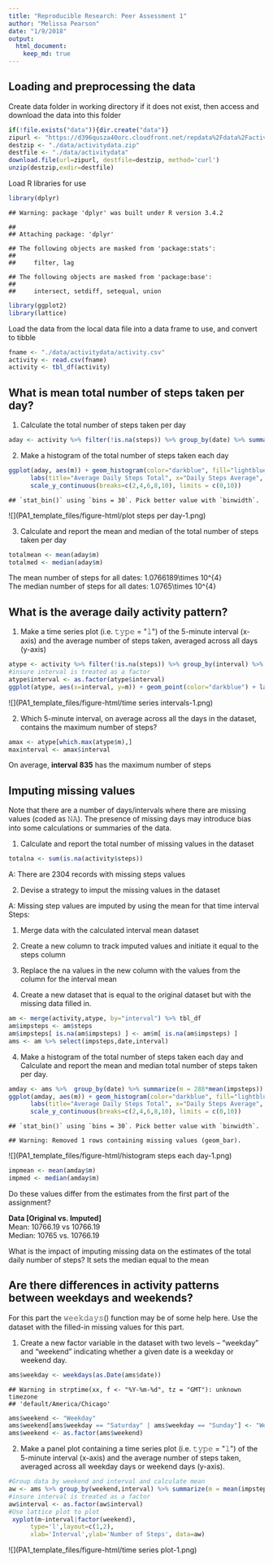 ```yaml
---
title: "Reproducible Research: Peer Assessment 1"
author: "Melissa Pearson"
date: "1/9/2018"
output:
  html_document:
    keep_md: true
---
```





## Loading and preprocessing the data

Create data folder in working directory if it does not exist, then access and download the data into this folder

```r
if(!file.exists("data")){dir.create("data")}
zipurl <- "https://d396qusza40orc.cloudfront.net/repdata%2Fdata%2Factivity.zip"
destzip <- "./data/activitydata.zip"
destfile <- "./data/activitydata"
download.file(url=zipurl, destfile=destzip, method='curl')
unzip(destzip,exdir=destfile)
```


Load R libraries for use

```r
library(dplyr)
```

```
## Warning: package 'dplyr' was built under R version 3.4.2
```

```
## 
## Attaching package: 'dplyr'
```

```
## The following objects are masked from 'package:stats':
## 
##     filter, lag
```

```
## The following objects are masked from 'package:base':
## 
##     intersect, setdiff, setequal, union
```

```r
library(ggplot2)
library(lattice)
```

Load the data from the local data file into a data frame to use, and convert to tibble

```r
fname <- "./data/activitydata/activity.csv"
activity <- read.csv(fname)
activity <- tbl_df(activity)
```

## What is mean total number of steps taken per day?
1. Calculate the total number of steps taken per day

```r
aday <- activity %>% filter(!is.na(steps)) %>% group_by(date) %>% summarize(m = 288*mean(steps))
```

2. Make a histogram of the total number of steps taken each day

```r
ggplot(aday, aes(m)) + geom_histogram(color="darkblue", fill="lightblue") + 
      labs(title="Average Daily Steps Total", x="Daily Steps Average", y="Days") +
      scale_y_continuous(breaks=c(2,4,6,8,10), limits = c(0,10)) 
```

```
## `stat_bin()` using `bins = 30`. Pick better value with `binwidth`.
```

![](PA1_template_files/figure-html/plot steps per day-1.png)<!-- -->

3. Calculate and report the mean and median of the total number of steps taken per day

```r
totalmean <- mean(aday$m)
totalmed <- median(aday$m)
```
  
  The mean number of steps for all dates: 1.0766189\times 10^{4}  
  The median number of steps for all dates: 1.0765\times 10^{4}

## What is the average daily activity pattern?
1. Make a time series plot (i.e. 𝚝𝚢𝚙𝚎 = "𝚕") of the 5-minute interval (x-axis) and the average number of steps taken, averaged across all days (y-axis)

```r
atype <- activity %>% filter(!is.na(steps)) %>% group_by(interval) %>% summarize(m = mean(steps))
#insure interval is treated as a factor
atype$interval <- as.factor(atype$interval)
ggplot(atype, aes(x=interval, y=m)) + geom_point(color="darkblue") + labs(x = "steps interval", y = "mean steps during interval", title = "mean steps per interval over testing period")
```

![](PA1_template_files/figure-html/time series intervals-1.png)<!-- -->

2. Which 5-minute interval, on average across all the days in the dataset, contains the maximum number of steps?

```r
amax <- atype[which.max(atype$m),]
maxinterval <- amax$interval
```

On average, **interval 835** has the maximum number of steps

## Imputing missing values
Note that there are a number of days/intervals where there are missing values (coded as 𝙽𝙰). The presence of missing days may introduce bias into some calculations or summaries of the data.

1. Calculate and report the total number of missing values in the dataset

```r
totalna <- sum(is.na(activity$steps))
```
A: There are 2304 records with missing steps values

2. Devise a strategy to imput the missing values in the dataset

A: Missing step values are imputed by using the mean for that time interval 
Steps:
1. Merge data with the calculated interval mean dataset
2. Create a new column to track imputed values and initiate it equal to the steps column
3. Replace the na values in the new column with the values from the column for the interval mean


3. Create a new dataset that is equal to the original dataset but with the missing data filled in.

```r
am <- merge(activity,atype, by="interval") %>% tbl_df
am$impsteps <- am$steps
am$impsteps[ is.na(am$impsteps) ] <- am$m[ is.na(am$impsteps) ]
ams <- am %>% select(impsteps,date,interval) 
```


4. Make a histogram of the total number of steps taken each day and Calculate and report the mean and median total number of steps taken per day. 

```r
amday <- ams %>%  group_by(date) %>% summarize(m = 288*mean(impsteps))
ggplot(amday, aes(m)) + geom_histogram(color="darkblue", fill="lightblue") + 
      labs(title="Average Daily Steps Total", x="Daily Steps Average", y="Days") +
      scale_y_continuous(breaks=c(2,4,6,8,10), limits = c(0,10)) 
```

```
## `stat_bin()` using `bins = 30`. Pick better value with `binwidth`.
```

```
## Warning: Removed 1 rows containing missing values (geom_bar).
```

![](PA1_template_files/figure-html/histogram steps each day-1.png)<!-- -->

```r
impmean <- mean(amday$m)
impmed <- median(amday$m)
```
Do these values differ from the estimates from the first part of the assignment? 

**Data [Original vs. Imputed]**  
Mean: 10766.19 vs 10766.19  
Median: 10765 vs. 10766.19  

What is the impact of imputing missing data on the estimates of the total daily number of steps?
It sets the median equal to the mean


## Are there differences in activity patterns between weekdays and weekends?
For this part the 𝚠𝚎𝚎𝚔𝚍𝚊𝚢𝚜() function may be of some help here. Use the dataset with the filled-in missing values for this part.

1. Create a new factor variable in the dataset with two levels – “weekday” and “weekend” indicating whether a given date is a weekday or weekend day.

```r
ams$weekday <- weekdays(as.Date(ams$date))
```

```
## Warning in strptime(xx, f <- "%Y-%m-%d", tz = "GMT"): unknown timezone
## 'default/America/Chicago'
```

```r
ams$weekend <- "Weekday"
ams$weekend[ams$weekday == "Saturday" | ams$weekday == "Sunday"] <- "Weekend"
ams$weekend <- as.factor(ams$weekend)
```

2. Make a panel plot containing a time series plot (i.e. 𝚝𝚢𝚙𝚎 = "𝚕") of the 5-minute interval (x-axis) and the average number of steps taken, averaged across all weekday days or weekend days (y-axis).

```r
#Group data by weekend and interval and calculate mean
aw <- ams %>% group_by(weekend,interval) %>% summarize(m = mean(impsteps))
#insure interval is treated as a factor
aw$interval <- as.factor(aw$interval)
#Use lattice plot to plot
 xyplot(m~interval|factor(weekend),
      type='l',layout=c(1,2),
      xlab='Interval',ylab='Number of Steps', data=aw)
```

![](PA1_template_files/figure-html/time series plot-1.png)<!-- -->
